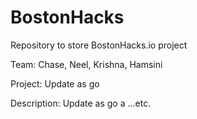 # BostonHacks

Repository to store BostonHacks.io project

Team: Chase, Neel, Krishna, Hamsini

Project: Update as go

Description: Update as go
a
...etc.
